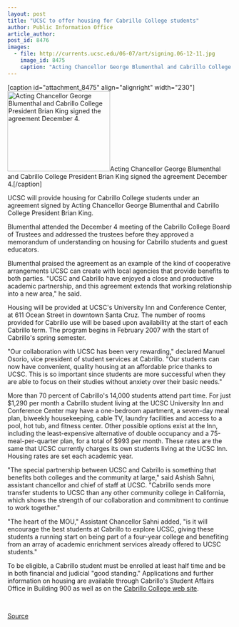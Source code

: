 ```yaml
---
layout: post
title: "UCSC to offer housing for Cabrillo College students"
author: Public Information Office
article_author: 
post_id: 8476
images:
  - file: http://currents.ucsc.edu/06-07/art/signing.06-12-11.jpg
    image_id: 8475
    caption: "Acting Chancellor George Blumenthal and Cabrillo College President Brian King signed the agreement December 4."
---
```


[caption id="attachment_8475" align="alignright" width="230"]<a href="http://dev-ucsc-news.pantheonsite.io/wp-content/uploads/2006/12/signing.06-12-11.jpg"><img class="size-full wp-image-8475" src="http://dev-ucsc-news.pantheonsite.io/wp-content/uploads/2006/12/signing.06-12-11.jpg" alt="Acting Chancellor George Blumenthal and Cabrillo College President Brian King signed the agreement December 4." width="230" height="180" /></a>Acting Chancellor George Blumenthal and Cabrillo College President Brian King signed the agreement December 4.[/caption]
<a name="content" id="content"></a>
<p>
  UCSC will provide housing for Cabrillo College students under an agreement signed by Acting Chancellor George Blumenthal and Cabrillo College President Brian King.
</p>
<p>
  Blumenthal attended the December 4 meeting of the Cabrillo College Board of Trustees and addressed the trustees before they approved a memorandum of understanding on housing for Cabrillo students and guest educators.
</p>
<p>
  Blumenthal praised the agreement as an example of the kind of cooperative arrangements UCSC can create with local agencies that provide benefits to both parties. "UCSC and Cabrillo have enjoyed a close and productive academic partnership, and this agreement extends that working relationship into a new area," he said.
</p>
<p>
  Housing will be provided at UCSC's University Inn and Conference Center, at 611 Ocean Street in downtown Santa Cruz. The number of rooms provided for Cabrillo use will be based upon availability at the start of each Cabrillo term. The program begins in February 2007 with the start of Cabrillo's spring semester.
</p>
<p>
  "Our collaboration with UCSC has been very rewarding," declared Manuel Osorio, vice president of student services at Cabrillo. "Our students can now have convenient, quality housing at an affordable price thanks to UCSC. This is so important since students are more successful when they are able to focus on their studies without anxiety over their basic needs."
</p>
<p>
  More than 70 percent of Cabrillo's 14,000 students attend part time. For just $1,290 per month a Cabrillo student living at the UCSC University Inn and Conference Center may have a one-bedroom apartment, a seven-day meal plan, biweekly housekeeping, cable TV, laundry facilities and access to a pool, hot tub, and fitness center. Other possible options exist at the Inn, including the least-expensive alternative of double occupancy and a 75-meal-per-quarter plan, for a total of $993 per month. These rates are the same that UCSC currently charges its own students living at the UCSC Inn. Housing rates are set each academic year.
</p>
<p>
  "The special partnership between UCSC and Cabrillo is something that benefits both colleges and the community at large," said Ashish Sahni, assistant chancellor and chief of staff at UCSC. "Cabrillo sends more transfer students to UCSC than any other community college in California, which shows the strength of our collaboration and commitment to continue to work together."
</p>
<p>
  "The heart of the MOU," Assistant Chancellor Sahni added, "is it will encourage the best students at Cabrillo to explore UCSC, giving these students a running start on being part of a four-year college and benefiting from an array of academic enrichment services already offered to UCSC students."
</p>
<p>
  To be eligible, a Cabrillo student must be enrolled at least half time and be in both financial and judicial "good standing." Applications and further information on housing are available through Cabrillo's Student Affairs Office in Building 900 as well as on the <a href="http://www.cabrillo.edu/">Cabrillo College web site</a>.
</p>
<p>
  <br>
</p>
<p><a href="http://www1.ucsc.edu/currents/06-07/12-11/housing.asp" title="Permalink to housing">Source</a></p>

